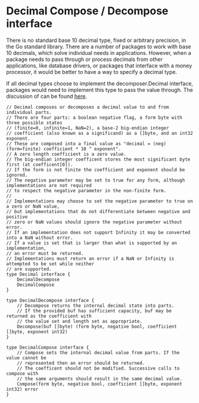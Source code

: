 # Decimal Compose / Decompose interface

There is no standard base 10 decimal type, fixed or arbitrary precision,
in the Go standard library. There are a number of packages to work with
base 10 decimals, which solve individual needs in applications. However,
when a package needs to pass through or process decimals from other applications,
like database drivers, or packages that interface with a money processor,
it would be better to have a way to specify a decimal type.

If all decimal types choose to implement the decomposer.Decimal interface,
packages would need to implement this type to pass the value through. The
discussion of can be found [here](https://golang.org/issue/30870).

```
// Decimal composes or decomposes a decimal value to and from individual parts.
// There are four parts: a boolean negative flag, a form byte with three possible states
// (finite=0, infinite=1, NaN=2), a base-2 big-endian integer
// coefficient (also known as a significand) as a []byte, and an int32 exponent.
// These are composed into a final value as "decimal = (neg) (form=finite) coefficient * 10 ^ exponent".
// A zero length coefficient is a zero value.
// The big-endian integer coefficent stores the most significant byte first (at coefficent[0]).
// If the form is not finite the coefficient and exponent should be ignored.
// The negative parameter may be set to true for any form, although implementations are not required
// to respect the negative parameter in the non-finite form.
//
// Implementations may choose to set the negative parameter to true on a zero or NaN value,
// but implementations that do not differentiate between negative and positive
// zero or NaN values should ignore the negative parameter without error.
// If an implementation does not support Infinity it may be converted into a NaN without error.
// If a value is set that is larger than what is supported by an implementation,
// an error must be returned.
// Implementations must return an error if a NaN or Infinity is attempted to be set while neither
// are supported.
type Decimal interface {
	DecimalDecompose
	DecimalCompose
}

type DecimalDecompose interface {
	// Decompose returns the internal decimal state into parts.
	// If the provided buf has sufficient capacity, buf may be returned as the coefficient with
	// the value set and length set as appropriate.
	Decompose(buf []byte) (form byte, negative bool, coefficient []byte, exponent int32)
}

type DecimalCompose interface {
	// Compose sets the internal decimal value from parts. If the value cannot be
	// represented then an error should be returned.
	// The coefficent should not be modified. Successive calls to compose with
	// the same arguments should result in the same decimal value.
	Compose(form byte, negative bool, coefficient []byte, exponent int32) error
}
```
